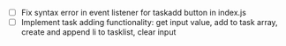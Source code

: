 - [ ] Fix syntax error in event listener for taskadd button in index.js
- [ ] Implement task adding functionality: get input value, add to task array, create and append li to tasklist, clear input
